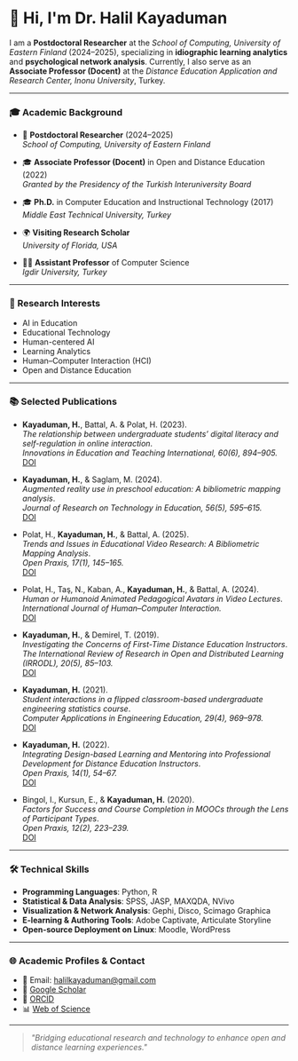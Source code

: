 # 👋 Hi, I'm Dr. Halil Kayaduman

I am a **Postdoctoral Researcher** at the *School of Computing, University of Eastern Finland* (2024–2025), specializing in **idiographic learning analytics** and **psychological network analysis**. Currently, I also serve as an **Associate Professor (Docent)** at the *Distance Education Application and Research Center, Inonu University*, Turkey.

---

### 🎓 Academic Background

- 🧪 **Postdoctoral Researcher** (2024–2025)  
  *School of Computing, University of Eastern Finland*  
  
- 🎓 **Associate Professor (Docent)** in Open and Distance Education (2022)  
  *Granted by the Presidency of the Turkish Interuniversity Board*

- 🎓 **Ph.D.** in Computer Education and Instructional Technology (2017)
  *Middle East Technical University, Turkey*

- 🌍 **Visiting Research Scholar**  
  *University of Florida, USA*

- 👨‍🏫 **Assistant Professor** of Computer Science  
  *Igdir University, Turkey*  
 ---

### 🔬 Research Interests

- AI in Education  
- Educational Technology  
- Human-centered AI  
- Learning Analytics  
- Human–Computer Interaction (HCI)  
- Open and Distance Education  

---

### 📚 Selected Publications

- **Kayaduman, H.**, Battal, A. & Polat, H. (2023).  
  *The relationship between undergraduate students’ digital literacy and self-regulation in online interaction*.  
  _Innovations in Education and Teaching International, 60(6), 894–905._  
  [DOI](https://doi.org/10.1080/14703297.2022.2113113)

- **Kayaduman, H.**, & Saglam, M. (2024).  
  *Augmented reality use in preschool education: A bibliometric mapping analysis*.  
  _Journal of Research on Technology in Education, 56(5), 595–615._  
  [DOI](https://doi.org/10.1080/15391523.2023.2186988)

- Polat, H., **Kayaduman, H.**, & Battal, A. (2025).  
  *Trends and Issues in Educational Video Research: A Bibliometric Mapping Analysis*.  
  _Open Praxis, 17(1), 145–165._  
  [DOI](https://doi.org/10.55982/openpraxis.17.1.721)

- Polat, H., Taş, N., Kaban, A., **Kayaduman, H.**, & Battal, A. (2024).  
  *Human or Humanoid Animated Pedagogical Avatars in Video Lectures*.  
  _International Journal of Human–Computer Interaction._  
  [DOI](https://doi.org/10.1080/10447318.2024.2415762)

- **Kayaduman, H.**, & Demirel, T. (2019).  
  *Investigating the Concerns of First-Time Distance Education Instructors*.  
  _The International Review of Research in Open and Distributed Learning (IRRODL), 20(5), 85–103._  
  [DOI](https://doi.org/10.19173/irrodl.v20i5.4467)

- **Kayaduman, H.** (2021).  
  *Student interactions in a flipped classroom-based undergraduate engineering statistics course*.  
  _Computer Applications in Engineering Education, 29(4), 969–978._  
  [DOI](https://doi.org/10.1002/cae.22239)

- **Kayaduman, H.** (2022).  
  *Integrating Design-based Learning and Mentoring into Professional Development for Distance Education Instructors*.  
  _Open Praxis, 14(1), 54–67._  
  [DOI](http://doi.org/10.55982/openpraxis.14.1.139)

- Bingol, I., Kursun, E., & **Kayaduman, H.** (2020).  
  *Factors for Success and Course Completion in MOOCs through the Lens of Participant Types*.  
  _Open Praxis, 12(2), 223–239._  
  [DOI](http://dx.doi.org/10.5944/openpraxis.12.2.1067)

---

### 🛠️ Technical Skills

- **Programming Languages**: Python, R  
- **Statistical & Data Analysis**: SPSS, JASP, MAXQDA, NVivo  
- **Visualization & Network Analysis**: Gephi, Disco, Scimago Graphica  
- **E-learning & Authoring Tools**: Adobe Captivate, Articulate Storyline  
- **Open-source Deployment on Linux**: Moodle, WordPress

---

### 🌐 Academic Profiles & Contact

- 📧 Email: [halilkayaduman@gmail.com](mailto:halilkayaduman@gmail.com)
- 🔗 [Google Scholar](https://scholar.google.com.tr/citations?user=MbdtvY4AAAAJ&hl=en)
- 🧬 [ORCID](https://orcid.org/0000-0001-5316-1893)
- 📊 [Web of Science](https://www.webofscience.com/wos/author/record/AAB-4046-2020)

---

> *"Bridging educational research and technology to enhance open and distance learning experiences."*
